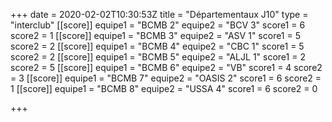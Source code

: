 +++
date = 2020-02-02T10:30:53Z
title = "Départementaux J10"
type = "interclub"
[[score]]
equipe1 = "BCMB 2"
equipe2 = "BCV 3"
score1 = 6
score2 = 1
[[score]]
equipe1 = "BCMB 3"
equipe2 = "ASV 1"
score1 = 5
score2 = 2
[[score]]
equipe1 = "BCMB 4"
equipe2 = "CBC 1"
score1 = 5
score2 = 2
[[score]]
equipe1 = "BCMB 5"
equipe2 = "ALJL 1"
score1 = 2
score2 = 5
[[score]]
equipe1 = "BCMB 6"
equipe2 = "VB"
score1 = 4
score2 = 3
[[score]]
equipe1 = "BCMB 7"
equipe2 = "OASIS 2"
score1 = 6
score2 = 1
[[score]]
equipe1 = "BCMB 8"
equipe2 = "USSA 4"
score1 = 6
score2 = 0

+++
